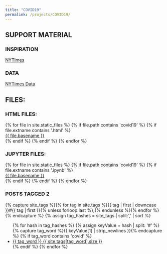 ```yaml
---
title: "COVID19"
permalink: /projects/COVID19/
---
```




## SUPPORT MATERIAL

### INSPIRATION

[NYTimes](https://www.nytimes.com/interactive/2020/us/coronavirus-us-cases.html)

### DATA 

[NYTimes Data](https://github.com/nytimes/covid-19-data)

## FILES: 

### HTML FILES:

<div>
{% for file in site.static_files %}
    {% if file.path contains 'covid19' %}
        {% if file.extname contains '.html' %}
            <div>
                <a href="https://danielcaraway.github.io/{{ file.path }}">{{ file.basename }}</a>
            </div>
        {% endif %}
    {% endif %}
{% endfor %}
</div>

### JUPYTER FILES:

<div>
{% for file in site.static_files %}
    {% if file.path contains 'covid19' %}
        {% if file.extname contains '.ipynb' %}
            <div>
                <a href="https://danielcaraway.github.io/{{ file.path }}">{{ file.basename }}</a>
            </div>
        {% endif %}
    {% endif %}
{% endfor %}
</div>


<!-- ### POSTS TAGGED 1

{% include base_path %}
{% include group-by-array collection=site.posts field="tags" %}

{% for tag in group_names %}
  {% assign posts = group_items[forloop.index0] %}
  <h2 id="{{ tag | slugify }}" class="archive__subtitle">{{ tag }}</h2>
  {% for post in posts %}
    {% include archive-single.html %}
  {% endfor %}
{% endfor %} -->

### POSTS TAGGED 2

{% capture site_tags %}{% for tag in site.tags %}{{ tag | first | downcase }}#{{ tag | first }}{% unless forloop.last %},{% endunless %}{% endfor %}{% endcapture %}
{% assign tag_hashes = site_tags | split:',' | sort %}
<ul class="list-group">
{% for hash in tag_hashes %}
  {% assign keyValue = hash | split: '#' %}
  {% capture tag_word %}{{ keyValue[1] | strip_newlines }}{% endcapture %}
    {% if tag_word contains 'covid' %}
        <li class="list-group-item">
            <a href="/tags/#{{ tag_word }}">
            {{ tag_word }}
            <span class="badge pull-right">{{ site.tags[tag_word].size }}</span>
            </a>
        </li>
      {% endif %}
{% endfor %}
</ul>

